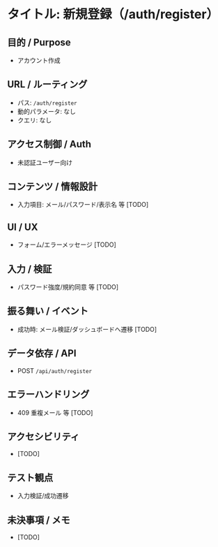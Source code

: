 # タイトル: 新規登録（/auth/register）

## 目的 / Purpose
- アカウント作成

## URL / ルーティング
- パス: `/auth/register`
- 動的パラメータ: なし
- クエリ: なし

## アクセス制御 / Auth
- 未認証ユーザー向け

## コンテンツ / 情報設計
- 入力項目: メール/パスワード/表示名 等 [TODO]

## UI / UX
- フォーム/エラーメッセージ [TODO]

## 入力 / 検証
- パスワード強度/規約同意 等 [TODO]

## 振る舞い / イベント
- 成功時: メール検証/ダッシュボードへ遷移 [TODO]

## データ依存 / API
- POST `/api/auth/register`

## エラーハンドリング
- 409 重複メール 等 [TODO]

## アクセシビリティ
- [TODO]

## テスト観点
- 入力検証/成功遷移

## 未決事項 / メモ
- [TODO]

